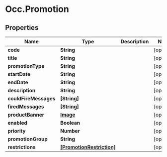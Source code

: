 # Occ.Promotion

## Properties
Name | Type | Description | Notes
------------ | ------------- | ------------- | -------------
**code** | **String** |  | [optional] 
**title** | **String** |  | [optional] 
**promotionType** | **String** |  | [optional] 
**startDate** | **String** |  | [optional] 
**endDate** | **String** |  | [optional] 
**description** | **String** |  | [optional] 
**couldFireMessages** | **[String]** |  | [optional] 
**firedMessages** | **[String]** |  | [optional] 
**productBanner** | [**Image**](Image.md) |  | [optional] 
**enabled** | **Boolean** |  | [optional] 
**priority** | **Number** |  | [optional] 
**promotionGroup** | **String** |  | [optional] 
**restrictions** | [**[PromotionRestriction]**](PromotionRestriction.md) |  | [optional] 


